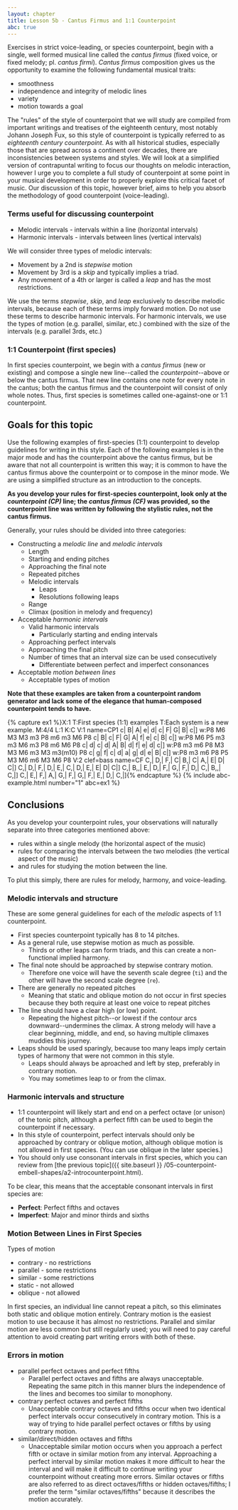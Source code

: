 ```yaml
---
layout: chapter
title: Lesson 5b - Cantus Firmus and 1:1 Counterpoint
abc: true
---
```


Exercises in strict voice-leading, or species counterpoint, begin with a single, well formed musical line called the *cantus firmus* (fixed voice, or fixed melody; pl. *cantus firmi*). *Cantus firmus* composition gives us the opportunity to examine the following fundamental musical traits:

- smoothness  
- independence and integrity of melodic lines  
- variety  
- motion towards a goal

The "rules" of the style of counterpoint that we will study are compiled from important writings and treatises of the eighteenth century, most notably Johann Joseph Fux, so this style of counterpoint is typically referred to as *eighteenth century counterpoint*. As with all historical studies, especially those that are spread across a continent over decades, there are inconsistencies between systems and styles. We will look at a simplified version of contrapuntal writing to focus our thoughts on melodic interaction, however I urge you to complete a full study of counterpoint at some point in your musical development in order to properly explore this critical facet of music. Our discussion of this topic, however brief, aims to help you absorb the methodology of good counterpoint (voice-leading).

### Terms useful for discussing counterpoint

- Melodic intervals - intervals within a line (horizontal intervals)
- Harmonic intervals - intervals between lines (vertical intervals)

We will consider three types of melodic intervals:
- Movement by a 2nd is *stepwise* motion
- Movement by 3rd is a *skip* and typically implies a triad.
- Any movement of a 4th or larger is called a *leap* and has the most restrictions.

We use the terms *stepwise*, *skip*, and *leap* exclusively to describe melodic intervals, because each of these terms imply forward motion. Do not use these terms to describe harmonic intervals. For harmonic intervals, we use the types of motion (e.g. parallel, similar, etc.) combined with the size of the intervals (e.g. parallel 3rds, etc.)

### 1:1 Counterpoint (first species)

In first species counterpoint, we begin with a *cantus firmus* (new or existing) and compose a single new line--called the *counterpoint*--above or below the cantus firmus. That new line contains one note for every note in the cantus; both the cantus firmus and the counterpoint will consist of only whole notes. Thus, first species is sometimes called one-against-one or 1:1 counterpoint.

## Goals for this topic

Use the following examples of first-species (1:1) counterpoint to develop guidelines for writing in this style. Each of the following examples is in the major mode and has the counterpoint above the cantus firmus, but be aware that not all counterpoint is written this way; it is common to have the cantus firmus above the counterpoint or to compose in the minor mode. We are using a simplified structure as an introduction to the concepts.

**As you develop your rules for first-species counterpoint, look only at the *counterpoint (CP)* line; the *cantus firmus (CF)* was provided, so the counterpoint line was written by following the stylistic rules, not the cantus firmus.**

Generally, your rules should be divided into three categories:
- Constructing a *melodic line* and *melodic intervals*
    - Length
    - Starting and ending pitches
    - Approaching the final note
    - Repeated pitches
    - Melodic intervals
        - Leaps
        - Resolutions following leaps
    - Range
    - Climax (position in melody and frequency)
- Acceptable *harmonic intervals*
    - Valid harmonic intervals
        - Particularly starting and ending intervals
    - Approaching perfect intervals
    - Approaching the final pitch
    - Number of times that an interval size can be used consecutively
        - Differentiate between perfect and imperfect consonances
- Acceptable *motion between lines*
    - Acceptable types of motion

**Note that these examples are taken from a counterpoint random generator and lack some of the elegance that human-composed counterpoint tends to have.**

{% capture ex1 %}X:1
T:First species (1:1) examples
T:Each system is a new example.
M:4/4
L:1
K:C
V:1 name=CP1
c| B| A| e| d| c| F| G| B| c|]
w:P8 M6 M3 M3 m3 P8 m6 m3 M6 P8
c| B| c| F| G| A| f| e| c| B| c|]
w:P8 M6 P5 m3 m3 M6 m3 P8 m6 M6 P8
c| d| c| d| A| B| d| f| e| d| c|]
w:P8 m3 m6 P8 M3 M3 M6 m3 M3 m3(m10) P8
c| g| f| c| d| a| g| d| e| B| c|]
w:P8 m3 m6 P8 P5 M3 M6 m6 M3 M6 P8
V:2 clef=bass name=CF
C,| D,| F,| C| B,| C| A,| E| D| C|]
C,| D,| F,| D,| E,| C,| D,| E,| E| D| C|]
C,| B,,| E,| D,| F,| G,| F,| D,| C,| B,,| C,|]
C,| E,| F,| A,| G,| F,| G,| F,| E,| D,| C,|]{% endcapture %}
{% include abc-example.html number="1" abc=ex1 %}

## Conclusions

As you develop your counterpoint rules, your observations will naturally separate into three categories mentioned above: 
- rules within a single melody (the horizontal aspect of the music)
- rules for comparing the intervals between the two melodies (the vertical aspect of the music)
- and rules for studying the motion between the line. 

To plut this simply, there are rules for melody, harmony, and voice-leading.

### Melodic intervals and structure

These are some general guidelines for each of the *melodic* aspects of 1:1 counterpoint.
- First species counterpoint typically has 8 to 14 pitches.
- As a general rule, use stepwise motion as much as possible.
    - Thirds or other leaps can form triads, and this can create a non-functional implied harmony. 
- The final note should be approached by stepwise contrary motion.
    - Therefore one voice will have the seventh scale degree (`ti`) and the other will have the second scale degree (`re`).
- There are generally no repeated pitches
    - Meaning that static and oblique motion do not occur in first species because they both require at least one voice to repeat pitches
- The line should have a clear high (or low) point.
    - Repeating the highest pitch--or lowest if the contour arcs downward--undermines the climax. A strong melody will have a clear beginning, middle, and end, so having multiple climaxes muddies this journey.
- Leaps should be used sparingly, because too many leaps imply certain types of harmony that were not common in this style.
    - Leaps should always be aproached and left by step, preferably in contrary motion.
    - You may sometimes leap to or from the climax. 

### Harmonic intervals and structure

- 1:1 counterpoint will likely start and end on a perfect octave (or unison) of the tonic pitch, although a perfect fifth can be used to begin the counterpoint if necessary.
- In this style of counterpoint, perfect intervals should only be approached by contrary or oblique motion, although oblique motion is not allowed in first species. (You can use oblique in the later species.)
- You should only use consonant intervals in first species, which you can review from [the previous topic]({{ site.baseurl }} /05-counterpoint-embell-shapes/a2-introcounterpoint.html).

To be clear, this means that the acceptable consonant intervals in first species are:
- **Perfect**: Perfect fifths and octaves
- **Imperfect**: Major and minor thirds and sixths

### Motion Between Lines in First Species

Types of motion
- contrary - no restrictions
- parallel - some restrictions
- similar - some restrictions
- static - not allowed
- oblique - not allowed

In first species, an individual line cannot repeat a pitch, so this eliminates both static and oblique motion entirely. Contrary motion is the easiest motion to use because it has almost no restrictions. Parallel and similar motion are less common but still regularly used; you will need to pay careful attention to avoid creating part writing errors with both of these. 

### Errors in motion

- parallel perfect octaves and perfect fifths
    - Parallel perfect octaves and fifths are always unacceptable. Repeating the same pitch in this manner blurs the independence of the lines and becomes too similar to monophony.
- contrary perfect octaves and perfect fifths
    - Unacceptable contrary octaves and fifths occur when two identical perfect intervals occur consecutively in contrary motion. This is a way of trying to hide parallel perfect octaves or fifths by using contrary motion. 
- similar/direct/hidden octaves and fifths
    - Unacceptable similar motion occurs when you approach a perfect fifth or octave in similar motion from any interval. Approaching a perfect interval by similar motion makes it more difficult to hear the interval and will make it difficult to continue writing your counterpoint without creating more errors. Similar octaves or fifths are also referred to as direct octaves/fifths or hidden octaves/fifths; I prefer the term "similar octaves/fifths" because it describes the motion accurately.
